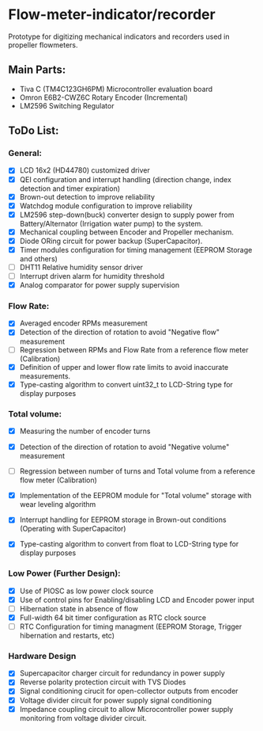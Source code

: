 # Flow-meter-indicator/recorder

Prototype for digitizing mechanical indicators and recorders used in propeller flowmeters.

## Main Parts:

* Tiva C (TM4C123GH6PM) Microcontroller evaluation board
* Omron E6B2-CWZ6C Rotary Encoder (Incremental)
* LM2596 Switching Regulator

## ToDo List:

### General:

- [x] LCD 16x2 (HD44780) customized driver
- [x] QEI configuration and interrupt handling (direction change, index detection and timer expiration)
- [x] Brown-out detection to improve reliability
- [x] Watchdog module configuration to improve reliability
- [x] LM2596 step-down(buck) converter design to supply power from Battery/Alternator (Irrigation water pump) to the system.
- [x] Mechanical coupling between Encoder and Propeller mechanism.
- [x] Diode ORing circuit for power backup (SuperCapacitor).
- [x] Timer modules configuration for timing management (EEPROM Storage and others)
- [ ] DHT11 Relative humidity sensor driver
- [ ] Interrupt driven alarm for humidity threshold
- [x] Analog comparator for power supply supervision

### Flow Rate:

- [x] Averaged encoder RPMs measurement
- [x] Detection of the direction of rotation to avoid "Negative flow" measurement
- [ ] Regression between RPMs and Flow Rate from a reference flow meter (Calibration)
- [x] Definition of upper and lower flow rate limits to avoid inaccurate measurements.
- [x] Type-casting algorithm to convert uint32_t to LCD-String type for display purposes

### Total volume:

- [x] Measuring the number of encoder turns
- [x] Detection of the direction of rotation to avoid "Negative volume" measurement
- [ ] Regression between number of turns and Total volume from a reference flow meter (Calibration)
- [x] Implementation of the EEPROM module for "Total volume" storage with wear leveling algorithm
- [x] Interrupt handling for EEPROM storage in Brown-out conditions (Operating with SuperCapacitor)
- [x] Type-casting algorithm to convert from float to LCD-String type for display purposes


### Low Power (Further Design):

- [x] Use of PIOSC as low power clock source
- [x] Use of control pins for Enabling/disabling LCD and Encoder power input
- [ ] Hibernation state in absence of flow
- [x] Full-width 64 bit timer configuration as RTC clock source
- [ ] RTC Configuration for timing managment (EEPROM Storage, Trigger hibernation and restarts, etc)

### Hardware Design

- [x] Supercapacitor charger circuit for redundancy in power supply
- [x] Reverse polarity protection circuit with TVS Diodes
- [x] Signal conditioning cirucit for open-collector outputs from encoder
- [x] Voltage divider circuit for power supply signal conditioning
- [x] Impedance coupling circuit to allow Microcontroller power supply monitoring from voltage divider circuit.
